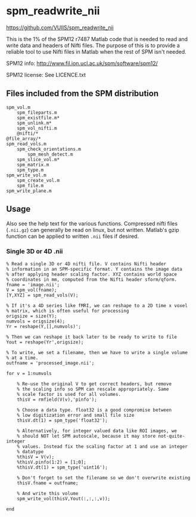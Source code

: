 # spm_readwrite_nii

https://github.com/VUIIS/spm_readwrite_nii

This is the 1% of the SPM12 r7487 Matlab code that is needed to read and write 
data and headers of Nifti files. The purpose of this is to provide a reliable 
tool to use Nifti files in Matlab when the rest of SPM isn't needed.

SPM12 info: http://www.fil.ion.ucl.ac.uk/spm/software/spm12/

SPM12 license: See LICENCE.txt


## Files included from the SPM distribution

    spm_vol.m
        spm_fileparts.m
        spm_existfile.m*
        spm_unlink.m*
        spm_vol_nifti.m
        @nifti/*
    @file_array/*
    spm_read_vols.m
        spm_check_orientations.m
            spm_mesh_detect.m
        spm_slice_vol.m*
        spm_matrix.m
        spm_type.m
    spm_write_vol.m
        spm_create_vol.m
        spm_file.m
    spm_write_plane.m


## Usage

Also see the help text for the various functions. Compressed nifti files 
(`.nii.gz`) can generally be read on linux, but not written. Matlab's gzip 
function can be applied to written `.nii` files if desired.

### Single 3D or 4D .nii

    % Read a single 3D or 4D nifti file. V contains Nifti header
    % information in an SPM-specific format. Y contains the image data
    % after applying header scaling factor. XYZ contains world space 
    % coordinates in mm, computed from the Nifti header sform/qform.
    fname = 'image.nii';
    V = spm_vol(fname);
    [Y,XYZ] = spm_read_vols(V);
    
    % If it's a 4D series like fMRI, we can reshape to a 2D time x voxel
    % matrix, which is often useful for processing
    origsize = size(Y);
    numvols = origsize(4);
    Yr = reshape(Y,[],numvols)';
    
    % Then we can reshape it back later to be ready to write to file
    Yout = reshape(Yr',origsize);
    
    % To write, we set a filename, then we have to write a single volume 
    % at a time.    
    outfname = 'processed_image.nii';
    
    for v = 1:numvols
    
        % Re-use the original V to get correct headers, but remove
        % the scaling info so SPM can rescale appropriately. Same 
        % scale factor is used for all volumes.
        thisV = rmfield(V(v),'pinfo');
        
        % Choose a data type. float32 is a good compromise between
        % low digitization error and small file size
        thisV.dt(1) = spm_type('float32');
        
        % Alternatively, for integer valued data like ROI images, we
        % should NOT let SPM autoscale, because it may store not-quite-integer
        % values. Instead fix the scaling factor at 1 and use an integer 
        % datatype
        %thisV = V(v);
        %thisV.pinfo(1:2) = [1;0];
        %thisV.dt(1) = spm_type('uint16');
        
        % Don't forget to set the filename so we don't overwrite existing
        thisV.fname = outfname;
        
        % And write this volume
        spm_write_vol(thisV,Yout(:,:,:,v));
        
    end

